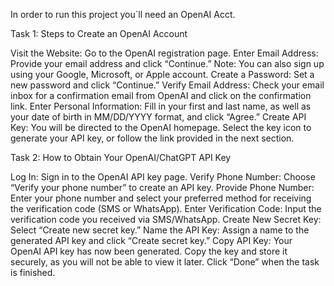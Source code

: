 In order to run this project you´ll need an OpenAI Acct.

Task 1: Steps to Create an OpenAI Account

Visit the Website: Go to the OpenAI registration page.
Enter Email Address: Provide your email address and click “Continue.”
Note: You can also sign up using your Google, Microsoft, or Apple account.
Create a Password: Set a new password and click “Continue.”
Verify Email Address: Check your email inbox for a confirmation email from OpenAI and click on the confirmation link.
Enter Personal Information: Fill in your first and last name, as well as your date of birth in MM/DD/YYYY format, and click “Agree.”
Create API Key: You will be directed to the OpenAI homepage. Select the key icon to generate your API key, or follow the link provided in the next section.

Task 2: How to Obtain Your OpenAI/ChatGPT API Key

Log In: Sign in to the OpenAI API key page.
Verify Phone Number: Choose “Verify your phone number” to create an API key.
Provide Phone Number: Enter your phone number and select your preferred method for receiving the verification code (SMS or WhatsApp).
Enter Verification Code: Input the verification code you received via SMS/WhatsApp.
Create New Secret Key: Select “Create new secret key.”
Name the API Key: Assign a name to the generated API key and click “Create secret key.”
Copy API Key: Your OpenAI API key has now been generated. Copy the key and store it securely, as you will not be able to view it later. Click “Done” when the task is finished.
